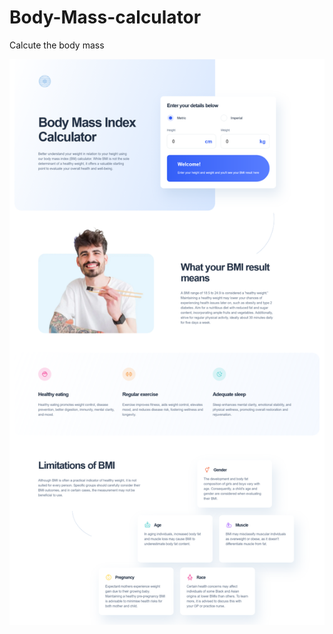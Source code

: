 # Body-Mass-calculator
 Calcute the body mass

 <img src="https://github.com/DocCaio/Body-Mass-calculator/blob/main/screenshot/screenshot.png" alt="foto">
